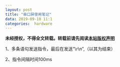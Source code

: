 ```yaml
---
layout: post
title: "串口屏使用笔记"
data: 2019-09-10 11:1
categories:  hardware
---
```


**未经授权，不得全文转载。转载前请先阅读[本站版权声明](https://lonlypan.com/archivers/版权声明)**

1、多条语句发送指令，最后在发送“\r\n”,（以其为结束）

2、指令间隔时间100ms

